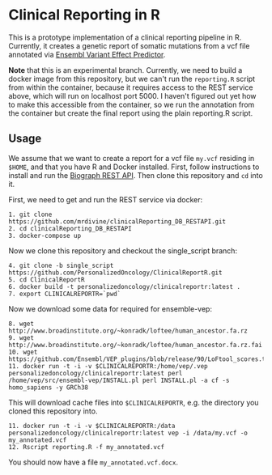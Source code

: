 # Clinical Reporting in R

This is a prototype implementation of a clinical reporting pipeline in R.
Currently, it creates a genetic report of somatic mutations from a vcf file annotated via [Ensembl Variant Effect Predictor](https://github.com/Ensembl/ensembl-vep).

**Note** that this is an experimental branch. Currently, we need to build a docker image from this repository, but we can't run the `reporting.R` script from within the container, because it requires access to the REST service above, which will run on localhost port 5000. I haven't figured out yet how to make this accessible from the container, so we run the annotation from the container but create the final report using the plain reporting.R script.

## Usage

We assume that we want to create a report for a vcf file `my.vcf` residing in `$HOME`, and that you have R and Docker installed. First, follow instructions to install and run the [Biograph REST API](https://github.com/mrdivine/clinicalReporting_DB_RESTAPI). Then clone this repository and `cd` into it.

First, we need to get and run the REST service via docker:

```
1. git clone https://github.com/mrdivine/clinicalReporting_DB_RESTAPI.git
2. cd clinicalReporting_DB_RESTAPI
3. docker-compose up
```

Now we clone this repository and checkout the single_script branch:

```
4. git clone -b single_script https://github.com/PersonalizedOncology/ClinicalReportR.git
5. cd ClinicalReportR
6. docker build -t personalizedoncology/clinicalreportr:latest .
7. export CLINICALREPORTR=`pwd`
```

Now we download some data for required for ensemble-vep:

```
8. wget http://www.broadinstitute.org/~konradk/loftee/human_ancestor.fa.rz
9. wget http://www.broadinstitute.org/~konradk/loftee/human_ancestor.fa.rz.fai
10. wget https://github.com/Ensembl/VEP_plugins/blob/release/90/LoFtool_scores.txt
11. docker run -t -i -v $CLINICALREPORTR:/home/vep/.vep personalizedoncology/clinicalreportr:latest perl /home/vep/src/ensembl-vep/INSTALL.pl perl INSTALL.pl -a cf -s homo_sapiens -y GRCh38
```

This will download cache files into `$CLINICALREPORTR`, e.g. the directory you cloned this repository into. 

```
11. docker run -t -i -v $CLINICALREPORTR:/data personalizedoncology/clinicalreportr:latest vep -i /data/my.vcf -o my_annotated.vcf
12. Rscript reporting.R -f my_annotated.vcf
```

You should now have a file `my_annotated.vcf.docx`.

